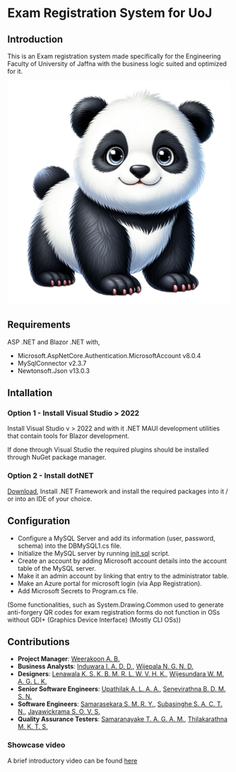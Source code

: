 # Exam Registration System for UoJ

## Introduction

This is an Exam registration system made specifically for the Engineering Faculty of University of Jaffna with the business logic suited and optimized for it.

![UoJ Logo](ExamRegistrationUoJ/wwwroot/favicon.png)

## Requirements

ASP .NET and Blazor .NET with,

- Microsoft.AspNetCore.Authentication.MicrosoftAccount v8.0.4
- MySqlConnector v2.3.7
- Newtonsoft.Json v13.0.3

## Intallation

### Option 1 - Install Visual Studio > 2022

Install Visual Studio v > 2022 and with it .NET MAUI development utilities that contain tools for Blazor development.

If done through Visual Studio the required plugins should be installed through NuGet package manager.

### Option 2 - Install dotNET

[Download](https://dotnet.microsoft.com/en-us/download/dotnet-framework), Install .NET Framework and install the required packages into it / or into an IDE of your choice.

## Configuration

- Configure a MySQL Server and add its information (user, password, schema) into the DBMySQL1.cs file.
- Initialize the MySQL server by running [init.sql](Database/init.sql) script.
- Create an account by adding Microsoft account details into the account table of the MySQL server.
- Make it an admin account by linking that entry to the administrator table.
- Make an Azure portal for microsoft login (via App Registration).
- Add Microsoft Secrets to Program.cs file.

(Some functionalities, such as System.Drawing.Common used to generate anti-forgery QR codes for exam registration forms do not function in OSs without GDI+ (Graphics Device Interface) (Mostly CLI OSs))

## Contributions

- **Project Manager**: [Weerakoon A. B.](https://github.com/AthulyaWeerakoon)
- **Business Analysts**: [Induwara I. A. D. D.](), [Wijepala N. G. N. D.]()
- **Designers**: [Lenawala K. S. K. B. M. R. L. W. V. H. K.](), [Wijesundara W. M. A. G. L. K.]()
- **Senior Software Engineers**: [Upathilak A. L. A. A.](https://github.com/Arosh-Upathilak), [Senevirathna B. D. M. S. N.](https://github.com/SachinthaNimesh)
- **Software Engineers**: [Samarasekara S. M. R. Y.](https://github.com/yush291), [Subasinghe S. A. C. T. N.](https://github.com/ChathuniTharusha), [Jayawickrama S. O. V. S.](https://github.com/Sachithra-oshadha)
- **Quality Assurance Testers**: [Samaranayake T. A. G. A. M.](), [Thilakarathna M. K. T. S.](https://github.com/TharushaSachinthana)

### Showcase video

A brief introductory video can be found [here](https://drive.google.com/file/d/1YhJtoaa_F_I-gEOc4PTjONohUZSauyup/view?usp=drive_link)
